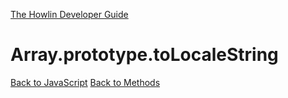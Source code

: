 [The Howlin Developer Guide](/index.md)



Array.prototype.toLocaleString
==============================

[Back to JavaScript](../index.md)
[Back to Methods](../methods.md)



